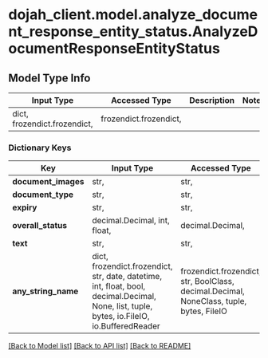 # dojah_client.model.analyze_document_response_entity_status.AnalyzeDocumentResponseEntityStatus

## Model Type Info
Input Type | Accessed Type | Description | Notes
------------ | ------------- | ------------- | -------------
dict, frozendict.frozendict,  | frozendict.frozendict,  |  | 

### Dictionary Keys
Key | Input Type | Accessed Type | Description | Notes
------------ | ------------- | ------------- | ------------- | -------------
**document_images** | str,  | str,  |  | [optional] 
**document_type** | str,  | str,  |  | [optional] 
**expiry** | str,  | str,  |  | [optional] 
**overall_status** | decimal.Decimal, int, float,  | decimal.Decimal,  |  | [optional] 
**text** | str,  | str,  |  | [optional] 
**any_string_name** | dict, frozendict.frozendict, str, date, datetime, int, float, bool, decimal.Decimal, None, list, tuple, bytes, io.FileIO, io.BufferedReader | frozendict.frozendict, str, BoolClass, decimal.Decimal, NoneClass, tuple, bytes, FileIO | any string name can be used but the value must be the correct type | [optional]

[[Back to Model list]](../../README.md#documentation-for-models) [[Back to API list]](../../README.md#documentation-for-api-endpoints) [[Back to README]](../../README.md)

